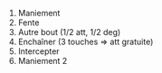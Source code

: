 1. Maniement
1. Fente
1. Autre bout (1/2 att, 1/2 deg) 
1. Enchaîner (3 touches => att gratuite) 
1. Intercepter
1. Maniement 2
